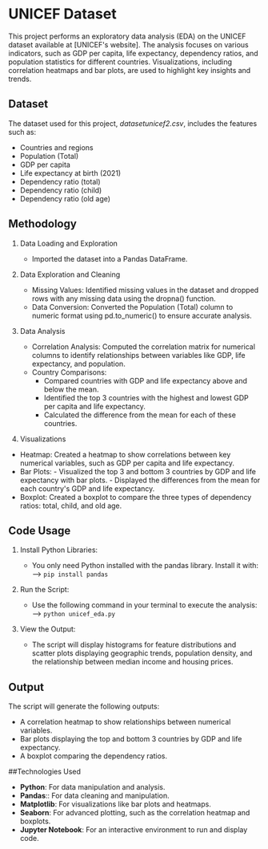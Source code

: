# UNICEF Dataset
This project performs an exploratory data analysis (EDA) on the UNICEF dataset available at [UNICEF's website]. The analysis focuses on various indicators, such as GDP per capita, life expectancy, dependency ratios, and population statistics for different countries. Visualizations, including correlation heatmaps and bar plots, are used to highlight key insights and trends.

## Dataset
The dataset used for this project, _datasetunicef2.csv_, includes the features such as:
- Countries and regions
- Population (Total)
- GDP per capita
- Life expectancy at birth (2021)
- Dependency ratio (total)
- Dependency ratio (child)
- Dependency ratio (old age)

## Methodology
1. Data Loading and Exploration
   - Imported the dataset into a Pandas DataFrame.
     
2. Data Exploration and Cleaning
   - Missing Values: Identified missing values in the dataset and dropped rows with any missing data using the dropna() function.
   - Data Conversion: Converted the Population (Total) column to numeric format using pd.to_numeric() to ensure accurate analysis.

3. Data Analysis
   - Correlation Analysis: Computed the correlation matrix for numerical columns to identify relationships between variables like GDP, life expectancy, and population.
   - Country Comparisons:
      - Compared countries with GDP and life expectancy above and below the mean.
      - Identified the top 3 countries with the highest and lowest GDP per capita and life expectancy.
      - Calculated the difference from the mean for each of these countries.

3. Visualizations
- Heatmap: Created a heatmap to show correlations between key numerical variables, such as GDP per capita and life expectancy.
- Bar Plots:
      - Visualized the top 3 and bottom 3 countries by GDP and life expectancy with bar plots.
      - Displayed the differences from the mean for each country's GDP and life expectancy.
- Boxplot: Created a boxplot to compare the three types of dependency ratios: total, child, and old age.

## Code Usage
1. Install Python Libraries:
   - You only need Python installed with the pandas library. Install it with: --> ```pip install pandas```

2. Run the Script:
   - Use the following command in your terminal to execute the analysis: --> ```python unicef_eda.py```

3. View the Output:
   - The script will display histograms for feature distributions and scatter plots displaying geographic trends, population density, and the relationship between median income and housing prices.

## Output
The script will generate the following outputs:
- A correlation heatmap to show relationships between numerical variables.
- Bar plots displaying the top and bottom 3 countries by GDP and life expectancy.
- A boxplot comparing the dependency ratios.

##Technologies Used
- **Python**: For data manipulation and analysis.
- **Pandas**:: For data cleaning and manipulation.
- **Matplotlib**: For visualizations like bar plots and heatmaps.
- **Seaborn**: For advanced plotting, such as the correlation heatmap and boxplots.
- **Jupyter Notebook**: For an interactive environment to run and display code.




